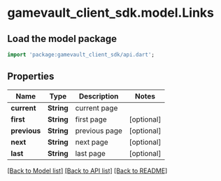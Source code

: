 # gamevault_client_sdk.model.Links

## Load the model package
```dart
import 'package:gamevault_client_sdk/api.dart';
```

## Properties
Name | Type | Description | Notes
------------ | ------------- | ------------- | -------------
**current** | **String** | current page | 
**first** | **String** | first page | [optional] 
**previous** | **String** | previous page | [optional] 
**next** | **String** | next page | [optional] 
**last** | **String** | last page | [optional] 

[[Back to Model list]](../README.md#documentation-for-models) [[Back to API list]](../README.md#documentation-for-api-endpoints) [[Back to README]](../README.md)


